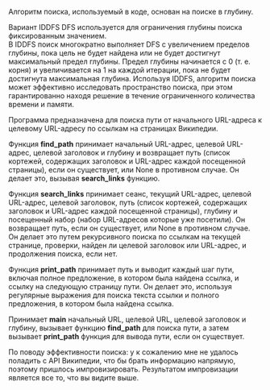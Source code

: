 Алгоритм поиска, используемый в коде, основан на поиске в глубину. 

Вариант IDDFS DFS используется для ограничения глубины поиска фиксированным значением.  
В IDDFS поиск многократно выполняет DFS с увеличением пределов глубины, пока цель не 
будет найдена или не будет достигнут максимальный предел глубины. Предел глубины 
начинается с 0 (т. е. корня) и увеличивается на 1 на каждой итерации, пока не будет 
достигнута максимальная глубина.  Используя IDDFS, алгоритм поиска может эффективно 
исследовать пространство поиска, при этом гарантированно находя решение в течение 
ограниченного количества времени и памяти. 

Программа предназначена для поиска пути от начального URL-адреса к целевому URL-адресу по ссылкам на страницах Википедии. 

Функция **find_path** принимает начальный URL-адрес, целевой URL-адрес, целевой заголовок и глубину и 
возвращает путь (список кортежей, содержащих заголовок и URL-адрес каждой посещенной страницы), если он 
существует, или None в противном случае. Он делает это, вызывая **search_links** функцию. 

Функция **search_links** принимает сеанс, текущий URL-адрес, целевой URL-адрес, целевой заголовок, путь 
(список кортежей, содержащих заголовок и URL-адрес каждой посещенной страницы), глубину и посещенный набор 
(набор URL-адресов которые уже посетили). Он возвращает путь, если он существует, или None в противном случае.  
Он делает это путем рекурсивного поиска по ссылкам на текущей странице, проверки, найден ли целевой заголовок или 
URL-адрес, и продолжения поиска, если нет. 

Функция **print_path** принимает путь и выводит каждый шаг пути, включая полное предложение, в котором была найдена 
ссылка, и ссылку на следующую страницу пути. Он делает это, используя регулярные выражения для поиска текста ссылки 
и полного предложения, в котором была найдена ссылка. 

Принимает **main** начальный URL, целевой URL, целевой заголовок и глубину, вызывает функцию **find_path** для поиска 
пути, а затем вызывает **print_path** функция для вывода пути, если он существует. 

По поводу эффективности поиска: у к сожалению мне не удалось поладить с API Википедии, что бы брать информацию напрямую, поэтому пришлось импровизировать. Результатом импровизации является все то, что вы видите выше.
